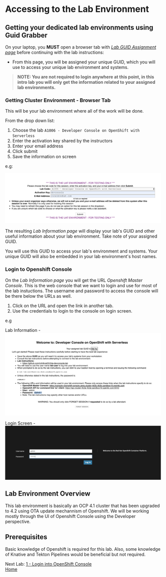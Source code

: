 # Accessing to the Lab Environment

## Getting your dedicated lab environments using Guid Grabber

On your laptop, you **MUST** open a browser tab with [*Lab GUID Assignment page*](https://www.opentlc.com/gg/gg.cgi?profile=generic_tester) before continuing with the lab instructions:

* From this page, you will be assigned your unique GUID, which you will use to access your unique lab environment and systems.


> **NOTE: You are not required to login anywhere at this point, in this intro lab you will only get the information related to your assigned lab environments.**

### Getting Cluster Environment - **Browser Tab**

This will be your lab environment where all of the work will be done. 

From the drop down list:

1. Choose the lab `A1006 - Developer Console on OpenShift with Serverless`
2. Enter the activation key shared by the instructors
3. Enter your email address
4. Click submit
5. Save the information on screen

e.g:

![Request Env GuidGrabber](assets/request-env-gg.png)

The resulting *Lab Information page* will display your lab's GUID and other useful information about your lab environment.
Take note of your assigned GUID.

You will use this GUID to access your lab's environment and systems.
Your unique GUID will also be embedded in your lab environment's host names.


### Login to Openshift Console

On the *Lab Information page* you will get the URL *Openshift Master Console*. This is the web console that we want to login and use for most of the lab instuctions. The username and password to access the console will be there below the URLs as well.

1. Click on the URL and open the link in another tab.
2. Use the credentials to login to the console on login screen.

e.g

Lab Information -
![Lab Information](assets/lab.png)

Login Screen - 
![Login to Console](assets/login.png)


## Lab Environment Overview
This lab environment is basically an OCP 4.1 cluster that has been upgraded to 4.2 using OTA update mechannism of Openshift. We will be working mostly through the UI of Openshift Console using the Developer perspective.

## Prerequisites 
Basic knowledge of Openshift is required for this lab. Also, some knowledge of Knative and Tekton Pipelines would be beneficial but not required.


Next Lab: [1 - Login into OpenShift Console](./login.md)<br>
[Home](./README.md)
